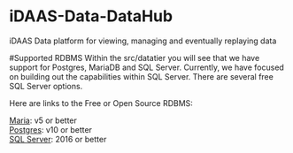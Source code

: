 # iDAAS-Data-DataHub
iDAAS Data platform for viewing, managing and eventually replaying data

#Supported RDBMS
Within the src/datatier you will see that we have support for Postgres, MariaDB and SQL Server.
Currently, we have focused on building out the capabilities within SQL Server. There are several free SQL 
Server options.

Here are links to the Free or Open Source RDBMS:

<a href="https://www.mariadb.com/" target="_blank">Maria</a>: v5 or better<br>
<a href="https://www.postgresql.org/" target="_blank">Postgres</a>: v10 or better<br>
<a href="https://www.microsoft.com/en-us/sql-server" target="_blank">SQL Server</a>: 2016 or better<br>
